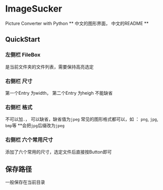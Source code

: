 # ImageSucker
Picture Converter with Python
** 中文的图形界面， 中文的README **
## QuickStart
### 左侧栏 FileBox
是当前文件夹的文件列表，需要保持高亮选定

### 右侧栏 尺寸
第一个Entry 为width， 第二个Entry 为heigh
不能缺省

### 右侧栏 格式
不可以加`.`， 可以缺省，缺省值为`jpeg`
常见的图形格式都可以，如 ： `png`, `jpg`, `bmp`等
**会把`jpg`后缀改为`jpeg`

### 右侧栏 六个常用尺寸
添加了六个常用的尺寸，选定文件后直接按Button即可

## 保存路径
一般保存在当前目录
